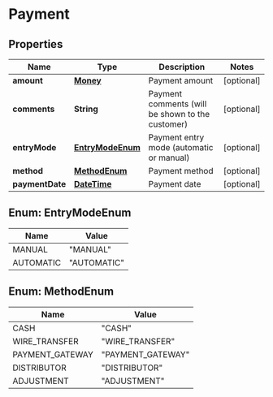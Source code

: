 
# Payment

## Properties
Name | Type | Description | Notes
------------ | ------------- | ------------- | -------------
**amount** | [**Money**](Money.md) | Payment amount |  [optional]
**comments** | **String** | Payment comments (will be shown to the customer) |  [optional]
**entryMode** | [**EntryModeEnum**](#EntryModeEnum) | Payment entry mode (automatic or manual) |  [optional]
**method** | [**MethodEnum**](#MethodEnum) | Payment method |  [optional]
**paymentDate** | [**DateTime**](DateTime.md) | Payment date |  [optional]


<a name="EntryModeEnum"></a>
## Enum: EntryModeEnum
Name | Value
---- | -----
MANUAL | &quot;MANUAL&quot;
AUTOMATIC | &quot;AUTOMATIC&quot;


<a name="MethodEnum"></a>
## Enum: MethodEnum
Name | Value
---- | -----
CASH | &quot;CASH&quot;
WIRE_TRANSFER | &quot;WIRE_TRANSFER&quot;
PAYMENT_GATEWAY | &quot;PAYMENT_GATEWAY&quot;
DISTRIBUTOR | &quot;DISTRIBUTOR&quot;
ADJUSTMENT | &quot;ADJUSTMENT&quot;



